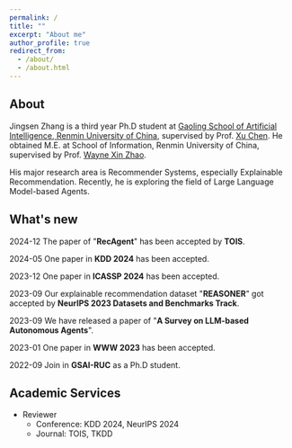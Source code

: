 ```yaml
---
permalink: /
title: ""
excerpt: "About me"
author_profile: true
redirect_from: 
  - /about/
  - /about.html
---
```

## About

Jingsen Zhang is a third year Ph.D student at [Gaoling School of Artificial Intelligence, Renmin University of China](http://ai.ruc.edu.cn/), supervised by Prof. [Xu Chen](http://xu-chen.com).
He obtained M.E. at School of Information, Renmin University of China, supervised by Prof. [Wayne Xin Zhao](http://playbigdata.ruc.edu.cn/batmanfly/).

His major research area is Recommender Systems, especially Explainable Recommendation. Recently, he is exploring the field of Large Language Model-based Agents.


## What's new
2024-12 The paper of "**RecAgent**" has been accepted by **TOIS**.

2024-05 One paper in **KDD 2024** has been accepted.

2023-12 One paper in **ICASSP 2024** has been accepted.

2023-09 Our explainable recommendation dataset "**REASONER**" got accepted by **NeurIPS 2023 Datasets and Benchmarks Track**.

2023-09 We have released a paper of "**A Survey on LLM-based Autonomous Agents**".

2023-01 One paper in **WWW 2023** has been accepted.

2022-09 Join in **GSAI-RUC** as a Ph.D student.

## Academic Services
- Reviewer
  - Conference: KDD 2024, NeurIPS 2024
  - Journal: TOIS, TKDD
